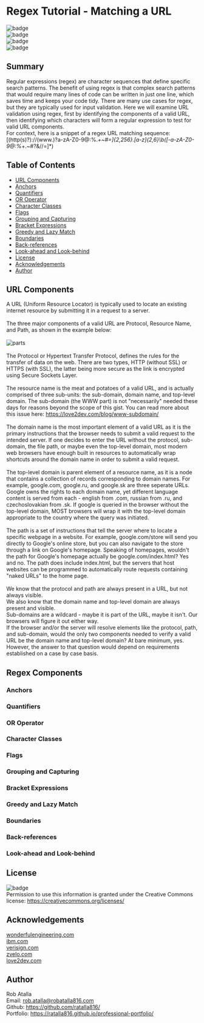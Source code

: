 # Regex Tutorial - Matching a URL

  ![badge](https://img.shields.io/github/issues/ratalla816/regex-tutorial)
  <br>
  ![badge](https://img.shields.io/github/issues-closed/ratalla816/regex-tutorial)
  <br>
  ![badge](https://img.shields.io/github/last-commit/ratalla816/regex-tutorial)
  <br>
  ![badge](https://img.shields.io/badge/license-CC-important)

## Summary

Regular expressions (regex) are character sequences that define specific search patterns. The benefit of using regex is that complex search patterns that would require many lines of code can be written in just one line, which saves time and keeps your code tidy.
There are many use cases for regex, but they are typically used for input validation. Here we will examine URL validation using regex, first by identifying the components of a valid URL, then identifying which characters will form a regular expression to test for valid URL components. 
<br>
For context, here is a snippet of a regex URL matching sequence:
[(http(s)?):\/\/(www\.)?a-zA-Z0-9@:%._\+~#=]{2,256}\.[a-z]{2,6}\b([-a-zA-Z0-9@:%_\+.~#?&//=]*)

## Table of Contents

- [URL Components](#url-components)
- [Anchors](#anchors)
- [Quantifiers](#quantifiers)
- [OR Operator](#or-operator)
- [Character Classes](#character-classes)
- [Flags](#flags)
- [Grouping and Capturing](#grouping-and-capturing)
- [Bracket Expressions](#bracket-expressions)
- [Greedy and Lazy Match](#greedy-and-lazy-match)
- [Boundaries](#boundaries)
- [Back-references](#back-references)
- [Look-ahead and Look-behind](#look-ahead-and-look-behind)
- [License](#license)
- [Acknowledgements](#Acknowledgements)
- [Author](#author)

## URL Components

A URL (Uniform Resource Locator) is typically used to locate an existing internet resource by submitting it in a request to a server. 
<br>
<br>
The three major components of a valid URL are Protocol, Resource Name, and Path, as shown in the example below:
<br>
<br>
 ![parts](./assets/images/regexvid.gif)
<br>
<br>
The Protocol or Hypertext Transfer Protocol, defines the rules for the transfer of data on the web. There are two types, HTTP (without SSL) or HTTPS (with SSL), the latter being more secure as the link is encrypted using Secure Sockets Layer. 
<br>
<br>
The resource name is the meat and potatoes of a valid URL, and is actually comprised of three sub-units: the sub-domain, domain name, and top-level domain. The sub-domain (the WWW part) is not "necessarily" needed these days for reasons beyond the scope of this gist. You can read more about this issue here: <https://love2dev.com/blog/www-subdomain/>
<br>
<br>
The domain name is the most important element of a valid URL as it is the primary instructions that the browser needs to submit a valid request to the intended server. If one decides to enter the URL without the protocol, sub-domain, the file path, or maybe even the top-level domain, most modern web browsers have enough built in resources to automatically wrap shortcuts around the domain name in order to submit a valid request. 
<br>
<br>
The top-level domain is parent element of a resource name, as it is a node that contains a collection of records corresponding to domain names. For example, google.com, google.ru, and google.sk are three seperate URLs. Google owns the rights to each domain name, yet different language content is served from each - english from .com, russian from .ru, and czechoslovakian from .sk. If google is queried in the browser without the top-level domain, MOST browsers will wrap it with the top-level domain appropriate to the country where the query was initiated. 
<br>
<br>
The path is a set of instructions that tell the server where to locate a specific webpage in a website. For example, google.com/store will send you directly to Google's online store, but you can also navigate to the store through a link on Google's homepage. Speaking of homepages, wouldn't the path for Google's homepage actually be google.com/index.html? Yes and no. The path does include index.html, but the servers that host websites can be programmed to automatically route requests containing "naked URLs" to the home page. 
<br>
<br>
We know that the protocol and path are always present in a URL, but not always visible.
<br>
We also know that the domain name and top-level domain are always present and visible. 
<br>
Sub-domains are a wildcard - maybe it is part of the URL, maybe it isn't. Our browsers will figure it out either way. 
<br>
If the browser and/or the server will resolve elements like the protocol, path, and sub-domain, would the only two components needed to verify a valid URL be the domain name and top-level domain? At bare minimum, yes. However, the answer to that question would depend on requirements established on a case by case basis. 

## Regex Components

### Anchors

### Quantifiers

### OR Operator

### Character Classes

### Flags

### Grouping and Capturing

### Bracket Expressions

### Greedy and Lazy Match

### Boundaries

### Back-references

### Look-ahead and Look-behind

## License
![badge](https://img.shields.io/badge/license-CC-important)
  <br>
 Permission to use this information is granted under the Creative Commons license: <https://creativecommons.org/licenses/>
 
 ## Acknowledgements
 
 <a href="https://wonderfulengineering.com/have-you-ever-wondered-why-all-the-web-addresses-are-in-english-heres-the-reason/">wonderfulengineering.com</a>
 <br>
 <a href="https://www.ibm.com/docs/en/cics-ts/5.1?topic=concepts-components-url">ibm.com</a>
 <br>
 <a href="https://www.verisign.com/en_US/domain-names/com-domain-names/what-does-com-mean/index.xhtml">verisign.com</a>
 <br>
 <a href="https://zvelo.com/anatomy-of-full-path-url-hostname-protocol-path-more/#:~:text=%3A%2F%2Fzvelo.com-,Path%2FFile,%2F%E2%80%9D%20(forward%20slash).">zvelo.com</a>
 <br>
  <a href="https://love2dev.com/blog/www-subdomain/">love2dev.com</a>
 <br>
 


## Author

Rob Atalla
<br>
Email: <a href="mailto:rob.atalla@robatalla816.com">rob.atalla@robatalla816.com</a>
<br>
Github: <https://github.com/ratalla816/>
<br>
Portfolio: <https://ratalla816.github.io/professional-portfolio/>